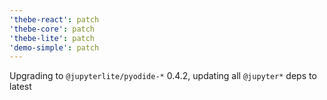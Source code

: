 ```yaml
---
'thebe-react': patch
'thebe-core': patch
'thebe-lite': patch
'demo-simple': patch
---
```


Upgrading to `@jupyterlite/pyodide-*` 0.4.2, updating all `@jupyter*` deps to latest
